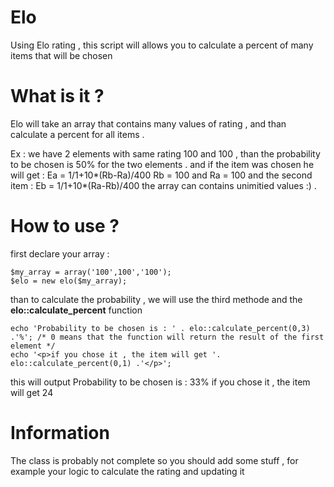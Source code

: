 Elo
===

Using Elo rating , this script will allows you to calculate a percent of many items that will be  chosen

What is it ?
===
Elo will take an array that contains many values of rating , and than calculate a percent for all items .

Ex : 
we have 2 elements with same rating 100 and 100 , than the probability to be chosen is 50% for the two elements .
and if the item was chosen he will get : Ea = 1/1+10*(Rb-Ra)/400
Rb = 100 and Ra = 100
and the second item : Eb = 1/1+10*(Ra-Rb)/400
the array can contains unimitied values :) .

How to use ?
===
first declare your array :

    $my_array = array('100',100','100');
    $elo = new elo($my_array);
  
than to calculate the probability , we will use the third methode and the <b>elo::calculate_percent</b> function

    echo 'Probability to be chosen is : ' . elo::calculate_percent(0,3) .'%'; /* 0 means that the function will return the result of the first element */
    echo '<p>if you chose it , the item will get '. elo::calculate_percent(0,1) .'</p>';
    
this will output
    Probability to be chosen is : 33%
    if you chose it , the item will get 24
    
Information
===
The class is probably not complete so you should add some stuff , for example your logic to calculate the rating and updating it
